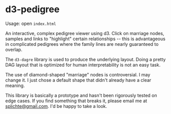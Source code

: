 # d3-pedigree

Usage: open `index.html`

An interactive, complex pedigree viewer using d3. Click on marriage nodes, samples and links to "highlight" certain relationships -- this is advantageous in complicated pedigrees where the family lines are nearly guaranteed to overlap. 

The `d3-dagre` library is used to produce the underlying layout. Doing a pretty DAG layout that is optimized for human interpretability is not an easy task.

The use of diamond-shaped "marriage" nodes is controversial. I may change it. I just chose a default shape that didn't already have a clear meaning. 

This library is basically a prototype and hasn't been rigorously tested on edge cases. If you find something that breaks it, please email me at splichte@gmail.com. I'd be happy to take a look. 

